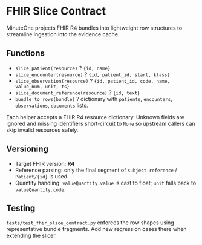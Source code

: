 # FHIR Slice Contract

MinuteOne projects FHIR R4 bundles into lightweight row structures to streamline ingestion into the evidence cache.

## Functions
- `slice_patient(resource)` ? `{id, name}`
- `slice_encounter(resource)` ? `{id, patient_id, start, klass}`
- `slice_observation(resource)` ? `{id, patient_id, code, name, value_num, unit, ts}`
- `slice_document_reference(resource)` ? `{id, text}`
- `bundle_to_rows(bundle)` ? dictionary with `patients`, `encounters`, `observations`, `documents` lists.

Each helper accepts a FHIR R4 resource dictionary. Unknown fields are ignored and missing identifiers short-circuit to `None` so upstream callers can skip invalid resources safely.

## Versioning
- Target FHIR version: **R4**
- Reference parsing: only the final segment of `subject.reference` / `Patient/{id}` is used.
- Quantity handling: `valueQuantity.value` is cast to float; `unit` falls back to `valueQuantity.code`.

## Testing
`tests/test_fhir_slice_contract.py` enforces the row shapes using representative bundle fragments. Add new regression cases there when extending the slicer.
